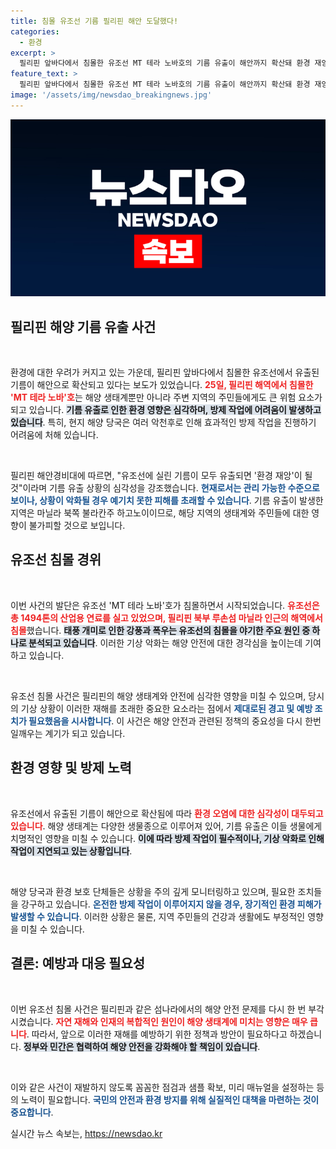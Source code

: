 ```yaml
---
title: 침몰 유조선 기름 필리핀 해안 도달했다!
categories:
  - 환경
excerpt: >
  필리핀 앞바다에서 침몰한 유조선 MT 테라 노바호의 기름 유출이 해안까지 확산돼 환경 재앙 우려가 급증하고 있다. 현지 해양 당국은 악천후로 방제 작업에 어려움을 겪고 있으며, 즉각적인 대책이 필요한 상황이다.
feature_text: >
  필리핀 앞바다에서 침몰한 유조선 MT 테라 노바호의 기름 유출이 해안까지 확산돼 환경 재앙 우려가 급증하고 있다. 현지 해양 당국은 악천후로 방제 작업에 어려움을 겪고 있으며, 즉각적인 대책이 필요한 상황이다.
image: '/assets/img/newsdao_breakingnews.jpg'
---
```


<p><img src="/assets/img/newsdao_breakingnews.jpg" alt="pcversion 속보" /></p>

<h2 data-ke-size="size26">필리핀 해양 기름 유출 사건</h2>

<p data-ke-size="size16">&nbsp;</p>

<p>환경에 대한 우려가 커지고 있는 가운데, 필리핀 앞바다에서 침몰한 유조선에서 유출된 기름이 해안으로 확산되고 있다는 보도가 있었습니다. <b><span style="color: #ee2323;">25일, 필리핀 해역에서 침몰한 'MT 테라 노바'호</span></b>는 해양 생태계뿐만 아니라 주변 지역의 주민들에게도 큰 위험 요소가 되고 있습니다. <b><span style="background-color: #21538527;">기름 유출로 인한 환경 영향은 심각하며, 방제 작업에 어려움이 발생하고 있습니다</span></b>. 특히, 현지 해양 당국은 여러 악천후로 인해 효과적인 방제 작업을 진행하기 어려움에 처해 있습니다. </p>

<p data-ke-size="size16">&nbsp;</p>

<p>필리핀 해안경비대에 따르면, "유조선에 실린 기름이 모두 유출되면 '환경 재앙'이 될 것"이라며 기름 유출 상황의 심각성을 강조했습니다. <b><span style="color: #1a5490;">현재로서는 관리 가능한 수준으로 보이나, 상황이 악화될 경우 예기치 못한 피해를 초래할 수 있습니다</span></b>. 기름 유출이 발생한 지역은 마닐라 북쪽 불라칸주 하고노이이므로, 해당 지역의 생태계와 주민들에 대한 영향이 불가피할 것으로 보입니다.</p>

<h2 data-ke-size="size26">유조선 침몰 경위</h2>

<p data-ke-size="size16">&nbsp;</p>

<p>이번 사건의 발단은 유조선 'MT 테라 노바'호가 침몰하면서 시작되었습니다. <b><span style="color: #ee2323;">유조선은 총 1494톤의 산업용 연료를 실고 있었으며, 필리핀 북부 루손섬 마닐라 인근의 해역에서 침몰</span></b>했습니다. <b><span style="background-color: #21538527;">태풍 개미로 인한 강풍과 폭우는 유조선의 침몰을 야기한 주요 원인 중 하나로 분석되고 있습니다</span></b>. 이러한 기상 악화는 해양 안전에 대한 경각심을 높이는데 기여하고 있습니다.</p>

<p data-ke-size="size16">&nbsp;</p>

<p>유조선 침몰 사건은 필리핀의 해양 생태계와 안전에 심각한 영향을 미칠 수 있으며, 당시의 기상 상황이 이러한 재해를 초래한 중요한 요소라는 점에서 <b><span style="color: #1a5490;">제대로된 경고 및 예방 조치가 필요했음을 시사합니다</span></b>. 이 사건은 해양 안전과 관련된 정책의 중요성을 다시 한번 일깨우는 계기가 되고 있습니다.</p>

<h2 data-ke-size="size26">환경 영향 및 방제 노력</h2>

<p data-ke-size="size16">&nbsp;</p>

<p>유조선에서 유출된 기름이 해안으로 확산됨에 따라 <b><span style="color: #ee2323;">환경 오염에 대한 심각성이 대두되고 있습니다</span></b>. 해양 생태계는 다양한 생물종으로 이루어져 있어, 기름 유출은 이들 생물에게 치명적인 영향을 미칠 수 있습니다. <b><span style="background-color: #21538527;">이에 따라 방제 작업이 필수적이나, 기상 악화로 인해 작업이 지연되고 있는 상황입니다</span></b>.</p>

<p data-ke-size="size16">&nbsp;</p>

<p>해양 당국과 환경 보호 단체들은 상황을 주의 깊게 모니터링하고 있으며, 필요한 조치들을 강구하고 있습니다. <b><span style="color: #1a5490;">온전한 방제 작업이 이루어지지 않을 경우, 장기적인 환경 피해가 발생할 수 있습니다</span></b>. 이러한 상황은 물론, 지역 주민들의 건강과 생활에도 부정적인 영향을 미칠 수 있습니다.</p>

<h2 data-ke-size="size26">결론: 예방과 대응 필요성</h2>

<p data-ke-size="size16">&nbsp;</p>

<p>이번 유조선 침몰 사건은 필리핀과 같은 섬나라에서의 해양 안전 문제를 다시 한 번 부각시켰습니다. <b><span style="color: #ee2323;">자연 재해와 인재의 복합적인 원인이 해양 생태계에 미치는 영향은 매우 큽니다</span></b>. 따라서, 앞으로 이러한 재해를 예방하기 위한 정책과 방안이 필요하다고 하겠습니다. <b><span style="background-color: #21538527;">정부와 민간은 협력하여 해양 안전을 강화해야 할 책임이 있습니다</span></b>.</p>

<p data-ke-size="size16">&nbsp;</p>

<p>이와 같은 사건이 재발하지 않도록 꼼꼼한 점검과 샘플 확보, 미리 매뉴얼을 설정하는 등의 노력이 필요합니다. <b><span style="color: #1a5490;">국민의 안전과 환경 방지를 위해 실질적인 대책을 마련하는 것이 중요합니다</span></b>.</p>
실시간 뉴스 속보는, <a href="https://newsdao.kr" rel="dofollow">https://newsdao.kr</a>


